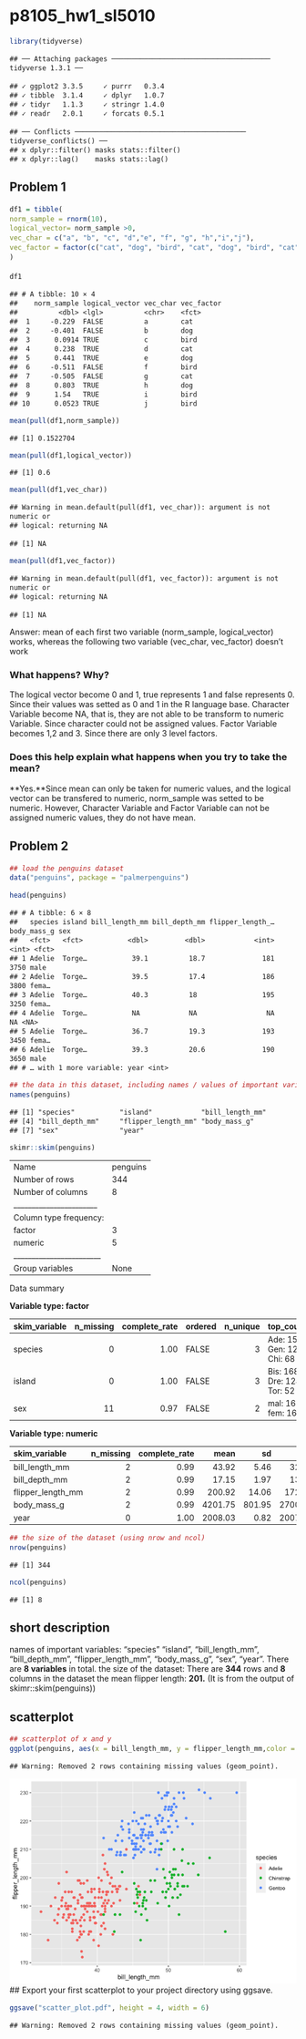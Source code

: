 p8105\_hw1\_sl5010
================

``` r
library(tidyverse)
```

    ## ── Attaching packages ─────────────────────────────────────── tidyverse 1.3.1 ──

    ## ✓ ggplot2 3.3.5     ✓ purrr   0.3.4
    ## ✓ tibble  3.1.4     ✓ dplyr   1.0.7
    ## ✓ tidyr   1.1.3     ✓ stringr 1.4.0
    ## ✓ readr   2.0.1     ✓ forcats 0.5.1

    ## ── Conflicts ────────────────────────────────────────── tidyverse_conflicts() ──
    ## x dplyr::filter() masks stats::filter()
    ## x dplyr::lag()    masks stats::lag()

## Problem 1

``` r
df1 = tibble(
norm_sample = rnorm(10),
logical_vector= norm_sample >0,
vec_char = c("a", "b", "c", "d","e", "f", "g", "h","i","j"),
vec_factor = factor(c("cat", "dog", "bird", "cat", "dog", "bird", "cat", "dog", "bird", "bird"))
)

df1
```

    ## # A tibble: 10 × 4
    ##    norm_sample logical_vector vec_char vec_factor
    ##          <dbl> <lgl>          <chr>    <fct>     
    ##  1     -0.229  FALSE          a        cat       
    ##  2     -0.401  FALSE          b        dog       
    ##  3      0.0914 TRUE           c        bird      
    ##  4      0.238  TRUE           d        cat       
    ##  5      0.441  TRUE           e        dog       
    ##  6     -0.511  FALSE          f        bird      
    ##  7     -0.505  FALSE          g        cat       
    ##  8      0.803  TRUE           h        dog       
    ##  9      1.54   TRUE           i        bird      
    ## 10      0.0523 TRUE           j        bird

``` r
mean(pull(df1,norm_sample))
```

    ## [1] 0.1522704

``` r
mean(pull(df1,logical_vector))
```

    ## [1] 0.6

``` r
mean(pull(df1,vec_char))
```

    ## Warning in mean.default(pull(df1, vec_char)): argument is not numeric or
    ## logical: returning NA

    ## [1] NA

``` r
mean(pull(df1,vec_factor))
```

    ## Warning in mean.default(pull(df1, vec_factor)): argument is not numeric or
    ## logical: returning NA

    ## [1] NA

Answer: mean of each first two variable (norm\_sample, logical\_vector)
works, whereas the following two variable (vec\_char, vec\_factor)
doesn’t work

### What happens? Why?

The logical vector become 0 and 1, true represents 1 and false
represents 0. Since their values was setted as 0 and 1 in the R language
base. Character Variable become NA, that is, they are not able to be
transform to numeric Variable. Since character could not be assigned
values. Factor Variable becomes 1,2 and 3. Since there are only 3 level
factors.

### Does this help explain what happens when you try to take the mean?

**Yes.**Since mean can only be taken for numeric values, and the logical
vector can be transfered to numeric, norm\_sample was setted to be
numeric. However, Character Variable and Factor Variable can not be
assigned numeric values, they do not have mean.

## Problem 2

``` r
## load the penguins dataset
data("penguins", package = "palmerpenguins")
```

``` r
head(penguins)
```

    ## # A tibble: 6 × 8
    ##   species island bill_length_mm bill_depth_mm flipper_length_… body_mass_g sex  
    ##   <fct>   <fct>           <dbl>         <dbl>            <int>       <int> <fct>
    ## 1 Adelie  Torge…           39.1          18.7              181        3750 male 
    ## 2 Adelie  Torge…           39.5          17.4              186        3800 fema…
    ## 3 Adelie  Torge…           40.3          18                195        3250 fema…
    ## 4 Adelie  Torge…           NA            NA                 NA          NA <NA> 
    ## 5 Adelie  Torge…           36.7          19.3              193        3450 fema…
    ## 6 Adelie  Torge…           39.3          20.6              190        3650 male 
    ## # … with 1 more variable: year <int>

``` r
## the data in this dataset, including names / values of important variables
names(penguins)
```

    ## [1] "species"           "island"            "bill_length_mm"   
    ## [4] "bill_depth_mm"     "flipper_length_mm" "body_mass_g"      
    ## [7] "sex"               "year"

``` r
skimr::skim(penguins)
```

|                                                  |          |
|:-------------------------------------------------|:---------|
| Name                                             | penguins |
| Number of rows                                   | 344      |
| Number of columns                                | 8        |
| \_\_\_\_\_\_\_\_\_\_\_\_\_\_\_\_\_\_\_\_\_\_\_   |          |
| Column type frequency:                           |          |
| factor                                           | 3        |
| numeric                                          | 5        |
| \_\_\_\_\_\_\_\_\_\_\_\_\_\_\_\_\_\_\_\_\_\_\_\_ |          |
| Group variables                                  | None     |

Data summary

**Variable type: factor**

| skim\_variable | n\_missing | complete\_rate | ordered | n\_unique | top\_counts                 |
|:---------------|-----------:|---------------:|:--------|----------:|:----------------------------|
| species        |          0 |           1.00 | FALSE   |         3 | Ade: 152, Gen: 124, Chi: 68 |
| island         |          0 |           1.00 | FALSE   |         3 | Bis: 168, Dre: 124, Tor: 52 |
| sex            |         11 |           0.97 | FALSE   |         2 | mal: 168, fem: 165          |

**Variable type: numeric**

| skim\_variable      | n\_missing | complete\_rate |    mean |     sd |     p0 |     p25 |     p50 |    p75 |   p100 | hist  |
|:--------------------|-----------:|---------------:|--------:|-------:|-------:|--------:|--------:|-------:|-------:|:------|
| bill\_length\_mm    |          2 |           0.99 |   43.92 |   5.46 |   32.1 |   39.23 |   44.45 |   48.5 |   59.6 | ▃▇▇▆▁ |
| bill\_depth\_mm     |          2 |           0.99 |   17.15 |   1.97 |   13.1 |   15.60 |   17.30 |   18.7 |   21.5 | ▅▅▇▇▂ |
| flipper\_length\_mm |          2 |           0.99 |  200.92 |  14.06 |  172.0 |  190.00 |  197.00 |  213.0 |  231.0 | ▂▇▃▅▂ |
| body\_mass\_g       |          2 |           0.99 | 4201.75 | 801.95 | 2700.0 | 3550.00 | 4050.00 | 4750.0 | 6300.0 | ▃▇▆▃▂ |
| year                |          0 |           1.00 | 2008.03 |   0.82 | 2007.0 | 2007.00 | 2008.00 | 2009.0 | 2009.0 | ▇▁▇▁▇ |

``` r
## the size of the dataset (using nrow and ncol)
nrow(penguins)
```

    ## [1] 344

``` r
ncol(penguins)
```

    ## [1] 8

## short description

names of important variables: “species” “island”, “bill\_length\_mm”,
“bill\_depth\_mm”, “flipper\_length\_mm”, “body\_mass\_g”, “sex”,
“year”. There are **8 variables** in total. the size of the dataset:
There are **344** rows and **8** columns in the dataset the mean flipper
length: **201.** (It is from the output of skimr::skim(penguins))

## scatterplot

``` r
## scatterplot of x and y
ggplot(penguins, aes(x = bill_length_mm, y = flipper_length_mm,color = species)) + geom_point()
```

    ## Warning: Removed 2 rows containing missing values (geom_point).

![](p8150_hw1_sl5010_files/figure-gfm/unnamed-chunk-7-1.png)<!-- -->
\#\# Export your first scatterplot to your project directory using
ggsave.

``` r
ggsave("scatter_plot.pdf", height = 4, width = 6)
```

    ## Warning: Removed 2 rows containing missing values (geom_point).
